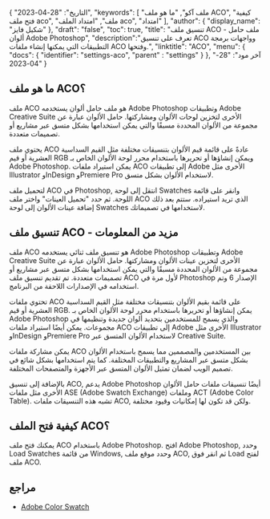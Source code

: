 {
"التاريخ": "28-04-2023",
  "keywords": [
"ملف آكو",
"ما هو ملف ACO",
"كيفية فتح ملف aco",
"ملف",
"امتداد الملف aco",
"امتداد"
],
  "author": {
"display_name": "شكيل فايز"
},
"draft": "false",
"toc": true,
"title": "تنسيق ملف ACO - ملف حامل ألوان Adobe Photoshop",
  "description":"تعرف على تنسيق ACO وواجهات برمجة التطبيقات التي يمكنها إنشاء ملفات ACO وفتحها.",
"linktitle": "ACO",
  "menu": {
    "docs": {
      "identifier": "settings-aco",
"parent" : "settings"
}
},
"آخر مود": "28-04-2023"
}

## ما هو ملف ACO؟

ملف ACO هو ملف حامل ألوان يستخدمه Adobe Photoshop وتطبيقات Adobe Creative Suite الأخرى لتخزين لوحات الألوان ومشاركتها. حامل الألوان عبارة عن مجموعة من الألوان المحددة مسبقًا والتي يمكن استخدامها بشكل متسق عبر مشاريع أو تصميمات متعددة.

يحتوي ملف ACO عادةً على قائمة قيم الألوان بتنسيقات مختلفة مثل القيم السداسية العشرية أو قيم RGB ويمكن إنشاؤها أو تحريرها باستخدام محرر لوحة الألوان الخاص بـ Adobe Photoshop. يمكن استيراد ملفات ACO إلى تطبيقات Adobe الأخرى مثل Illustrator وInDesign وPremiere Pro لاستخدام الألوان بشكل متسق.

لتحميل ملف ACO في Photoshop, انتقل إلى لوحة Swatches وانقر على قائمة اللوحة. ثم حدد "تحميل العينات" واختر ملف ACO الذي تريد استيراده. ستتم بعد ذلك إضافة عينات الألوان إلى لوحة Swatches لاستخدامها في تصميماتك.

## تنسيق ملف ACO - مزيد من المعلومات

ملف ACO هو تنسيق ملف ثنائي يستخدمه Adobe Photoshop وتطبيقات Adobe Creative Suite الأخرى لتخزين عينات الألوان ومشاركتها. حامل الألوان عبارة عن مجموعة من الألوان المحددة مسبقًا والتي يمكن استخدامها بشكل متسق عبر مشاريع أو تصميمات متعددة. تم تقديم تنسيق ملف ACO لأول مرة في Photoshop الإصدار 6 وتم استخدامه في الإصدارات اللاحقة من البرنامج.

تحتوي ملفات ACO على قائمة بقيم الألوان بتنسيقات مختلفة مثل القيم السداسية العشرية أو قيم RGB. يمكن إنشاؤها أو تحريرها باستخدام محرر لوحة الألوان الخاص بـ Adobe Photoshop والذي يسمح للمستخدمين بتحديد ألوان جديدة وتنظيمها في مجموعات. يمكن أيضًا استيراد ملفات ACO إلى تطبيقات Adobe الأخرى مثل Illustrator وInDesign وPremiere Pro لاستخدام الألوان المتسق عبر Creative Suite.

يمكن مشاركة ملفات ACO بين المستخدمين والمصممين مما يسمح باستخدام الألوان بشكل متسق عبر المشاريع والتطبيقات المختلفة. كما يتم استخدامها بشكل شائع في تصميم الويب لضمان تمثيل الألوان المتسق عبر الأجهزة والمتصفحات المختلفة.

بالإضافة إلى تنسيق ACO, يدعم Adobe Photoshop أيضًا تنسيقات ملفات حامل الألوان الأخرى مثل ملفات ASE (Adobe Swatch Exchange) وملفات ACT (Adobe Color Table). تشبه هذه التنسيقات ملفات ACO, ولكن قد تكون لها إمكانيات وقيود مختلفة.

## كيفية فتح الملف ACO؟

يمكنك فتح ملف ACO باستخدام Adobe Photoshop. افتح Adobe Photoshop, وحدد Load Swatches من قائمة Windows, وحدد موقع ملف ACO, ثم انقر فوق Load لفتح ملف ACO.

## مراجع
* [Adobe Color Swatch](https://color.adobe.com/create/color-wheel)

